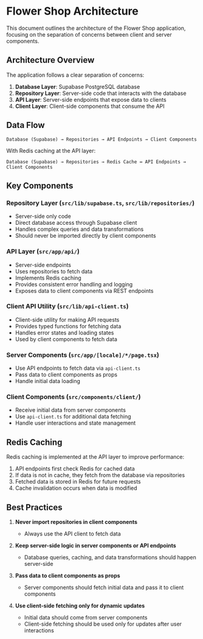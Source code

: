 # Flower Shop Architecture

This document outlines the architecture of the Flower Shop application, focusing on the separation of concerns between client and server components.

## Architecture Overview

The application follows a clear separation of concerns:

1. **Database Layer**: Supabase PostgreSQL database
2. **Repository Layer**: Server-side code that interacts with the database
3. **API Layer**: Server-side endpoints that expose data to clients
4. **Client Layer**: Client-side components that consume the API

## Data Flow

```
Database (Supabase) → Repositories → API Endpoints → Client Components
```

With Redis caching at the API layer:

```
Database (Supabase) → Repositories → Redis Cache ↔ API Endpoints → Client Components
```

## Key Components

### Repository Layer (`src/lib/supabase.ts`, `src/lib/repositories/`)

- Server-side only code
- Direct database access through Supabase client
- Handles complex queries and data transformations
- Should never be imported directly by client components

### API Layer (`src/app/api/`)

- Server-side endpoints
- Uses repositories to fetch data
- Implements Redis caching
- Provides consistent error handling and logging
- Exposes data to client components via REST endpoints

### Client API Utility (`src/lib/api-client.ts`)

- Client-side utility for making API requests
- Provides typed functions for fetching data
- Handles error states and loading states
- Used by client components to fetch data

### Server Components (`src/app/[locale]/*/page.tsx`)

- Use API endpoints to fetch data via `api-client.ts`
- Pass data to client components as props
- Handle initial data loading

### Client Components (`src/components/client/`)

- Receive initial data from server components
- Use `api-client.ts` for additional data fetching
- Handle user interactions and state management

## Redis Caching

Redis caching is implemented at the API layer to improve performance:

1. API endpoints first check Redis for cached data
2. If data is not in cache, they fetch from the database via repositories
3. Fetched data is stored in Redis for future requests
4. Cache invalidation occurs when data is modified

## Best Practices

1. **Never import repositories in client components**
   - Always use the API client to fetch data

2. **Keep server-side logic in server components or API endpoints**
   - Database queries, caching, and data transformations should happen server-side

3. **Pass data to client components as props**
   - Server components should fetch initial data and pass it to client components

4. **Use client-side fetching only for dynamic updates**
   - Initial data should come from server components
   - Client-side fetching should be used only for updates after user interactions 